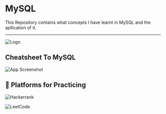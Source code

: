 
# MySQL
This Repository contains what concepts I have learnt in MySQL and the apllication of it.

__________________________________________________


![Logo](https://i.postimg.cc/65mzzt5q/MySQL.png)


## Cheatsheet To MySQL

![App Screenshot](https://i.postimg.cc/W4kkjPv9/mysql-cheat-sheet-a4-page-2.png)


## 🔗 Platforms for Practicing
![Hackerrank](https://img.shields.io/badge/-Hackerrank-2EC866?style=for-the-badge&logo=HackerRank&logoColor=white)

![LeetCode](https://img.shields.io/badge/LeetCode-000000?style=for-the-badge&logo=LeetCode&logoColor=#d16c06)


